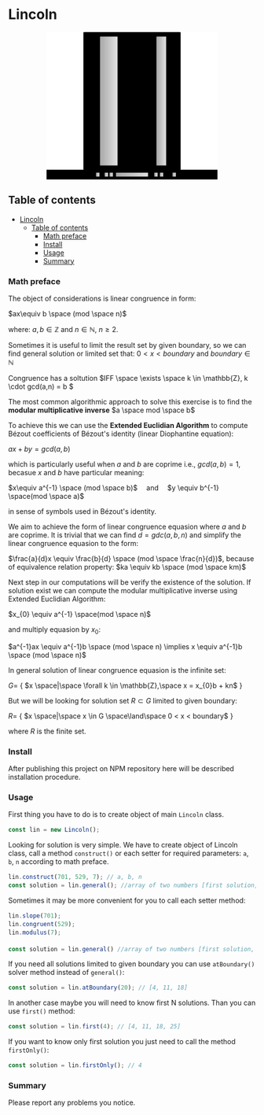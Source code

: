 # Lincoln 

<div style="display:flex;justify-content: center;align-items: center;">
    <img src="doc/img/top_hat.svg" alt="high hat" height="300">
</div>

## Table of contents

- [Lincoln](#lincoln)
  - [Table of contents](#table-of-contents)
    - [Math preface](#math-preface)
    - [Install](#install)
    - [Usage](#usage)
    - [Summary](#summary)

### Math preface

The object of considerations is linear congruence in form:

$ax\equiv b \space (mod \space n)$

where: $a,b \in \mathbb{Z}$ and $n \in \mathbb{N}$, $n \ge 2$. 

Sometimes it is useful to limit the result set by given boundary, so we can find general solution or limited set that: $0<x<boundary$ and $boundary \in \mathbb{N}$

Congruence has a soltution $IFF \space \exists \space k \in \mathbb{Z}, k \cdot gcd(a,n) = b $

The most common algorithmic approach to solve this exercise is to find the **modular multiplicative inverse** $a \space mod \space b$

To achieve this we can use the **Extended Euclidian Algorithm** to compute Bézout coefficients of Bézout's identity (linear Diophantine equation): 

$ax+by=gcd(a,b)$ 

which is particularly useful when $a$ and $b$ are coprime i.e., $gcd(a,b)=1$, becasue $x$ and $b$ have particular meaning:

$x\equiv a^{-1} \space (mod \space b)$ &emsp;and&emsp; $y \equiv b^{-1} \space(mod \space a)$

in sense of symbols used in Bézout's identity.

We aim to achieve the form of linear congruence equasion where $a$ and $b$ are coprime. It is trivial that we can find $d = gdc(a,b,n)$ and simplify the linear congruence equasion to the form:

<!-- k a ≡ k b (mod k m) for any integer k -->

$\frac{a}{d}x \equiv \frac{b}{d} \space (mod \space \frac{n}{d})$, because of equivalence relation property: $ka \equiv kb \space (mod \space km)$

Next step in our computations will be verify the existence of the solution. If solution exist we can compute the modular multiplicative inverse using Extended Euclidian Algorithm:

$x_{0} \equiv a^{-1} \space(mod \space n)$

and multiply equasion by $x_{0}$:

$a^{-1}ax \equiv a^{-1}b \space (mod \space n)  \implies x \equiv a^{-1}b \space (mod \space n)$ 

In general solution of linear congruence equasion is the infinite set:

$G =$ { $x \space|\space \forall k \in \mathbb{Z},\space x = x_{0}b + kn$ }

But we will be looking for solution set $R \subset G$ limited to given boundary:

$R =$ { $x \space|\space x \in G \space\land\space 0 < x < boundary$ }

where $R$ is the finite set.

### Install 

After publishing this project on NPM repository here will be described installation procedure.

### Usage

First thing you have to do is to create object of main ```Lincoln``` class.

```ts
const lin = new Lincoln();
```

Looking for solution is very simple. We have to create object of Lincoln class, call a method ```construct()``` or each setter for required parameters: ```a```, ```b```, ```n``` according to math preface.

```ts
lin.construct(701, 529, 7); // a, b, n
const solution = lin.general(); //array of two numbers [first solution, minimal modulus]
```

Sometimes it may be more convenient for you to call each setter method:

```ts
lin.slope(701);
lin.congruent(529);
lin.modulus(7);

const solution = lin.general() //array of two numbers [first solution, minimal modulus]
```

If you need all solutions limited to given boundary you can use ```atBoundary()``` solver method instead of ```general()```:

```ts
const solution = lin.atBoundary(20); // [4, 11, 18]
```

In another case maybe you will need to know first N solutions. Than you can use ```first()``` method:

```ts
const solution = lin.first(4); // [4, 11, 18, 25]
```

If you want to know only first solution you just need to call the method ```firstOnly()```:

```ts
const solution = lin.firstOnly(); // 4
```



### Summary

Please report any problems you notice.